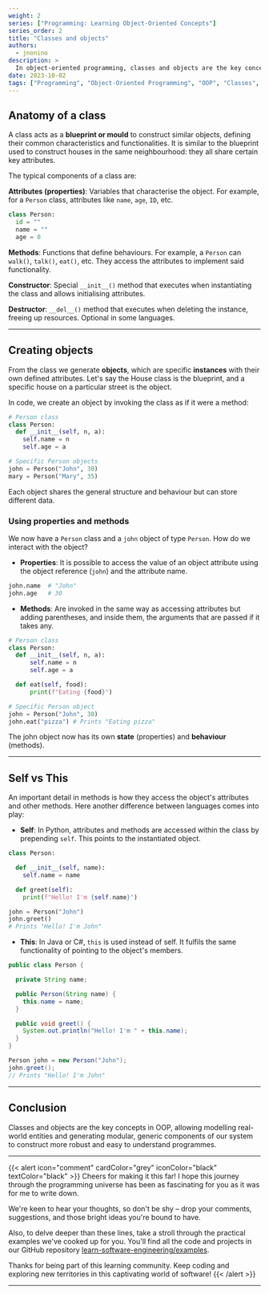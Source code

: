 ```yaml
---
weight: 2
series: ["Programming: Learning Object-Oriented Concepts"]
series_order: 2
title: "Classes and objects"
authors:
  - jnonino
description: >
  In object-oriented programming, classes and objects are the key concepts to understand how we model elements of reality and define their structure and behaviour within software. Let's look in detail at the anatomy of a class, how to create objects from it to use their properties and methods, and other key details of their relationship.
date: 2023-10-02
tags: ["Programming", "Object-Oriented Programming", "OOP", "Classes", "Objects"]
---
```


## Anatomy of a class

A class acts as a **blueprint or mould** to construct similar objects, defining their common characteristics and functionalities. It is similar to the blueprint used to construct houses in the same neighbourhood: they all share certain key attributes.

The typical components of a class are:

**Attributes (properties)**: Variables that characterise the object. For example, for a `Person` class, attributes like `name`, `age`, `ID`, etc.

```python
class Person:
  id = ""
  name = ""
  age = 0
```

**Methods**: Functions that define behaviours. For example, a `Person` can `walk()`, `talk()`, `eat()`, etc. They access the attributes to implement said functionality.

**Constructor**: Special `__init__()` method that executes when instantiating the class and allows initialising attributes.

**Destructor**: `__del__()` method that executes when deleting the instance, freeing up resources. Optional in some languages.

---

## Creating objects

From the class we generate **objects**, which are specific **instances** with their own defined attributes. Let's say the House class is the blueprint, and a specific house on a particular street is the object.

In code, we create an object by invoking the class as if it were a method:

```python
# Person class
class Person:
  def __init__(self, n, a):
    self.name = n
    self.age = a

# Specific Person objects
john = Person("John", 30)
mary = Person("Mary", 35)
```

Each object shares the general structure and behaviour but can store different data.

### Using properties and methods

We now have a `Person` class and a `john` object of type `Person`. How do we interact with the object?

- **Properties**: It is possible to access the value of an object attribute using the object reference (`john`) and the attribute name.

```python
john.name  # "John"
john.age   # 30
```

- **Methods**: Are invoked in the same way as accessing attributes but adding parentheses, and inside them, the arguments that are passed if it takes any.

```python
# Person class
class Person:
  def __init__(self, n, a):
      self.name = n
      self.age = a

  def eat(self, food):
      print(f"Eating {food}")

# Specific Person object
john = Person("John", 30)
john.eat("pizza") # Prints "Eating pizza"
```

The john object now has its own **state** (properties) and **behaviour** (methods).

---

## Self vs This

An important detail in methods is how they access the object's attributes and other methods. Here another difference between languages comes into play:

- **Self**: In Python, attributes and methods are accessed within the class by prepending `self`. This points to the instantiated object.

```python
class Person:

  def __init__(self, name):
    self.name = name

  def greet(self):
    print(f"Hello! I'm {self.name}")

john = Person("John")
john.greet()
# Prints "Hello! I'm John"
```

- **This**: In Java or C#, `this` is used instead of self. It fulfils the same functionality of pointing to the object's members.

```java
public class Person {

  private String name;

  public Person(String name) {
    this.name = name;
  }

  public void greet() {
    System.out.println("Hello! I'm " + this.name);
  }
}

Person john = new Person("John");
john.greet();
// Prints "Hello! I'm John"
```

---

## Conclusion

Classes and objects are the key concepts in OOP, allowing modelling real-world entities and generating modular, generic components of our system to construct more robust and easy to understand programmes.

---

{{< alert icon="comment" cardColor="grey" iconColor="black" textColor="black" >}}
Cheers for making it this far! I hope this journey through the programming universe has been as fascinating for you as it was for me to write down.

We're keen to hear your thoughts, so don't be shy – drop your comments, suggestions, and those bright ideas you're bound to have.

Also, to delve deeper than these lines, take a stroll through the practical examples we've cooked up for you. You'll find all the code and projects in our GitHub repository [learn-software-engineering/examples](https://github.com/learn-software-engineering/examples).

Thanks for being part of this learning community. Keep coding and exploring new territories in this captivating world of software!
{{< /alert >}}

---
